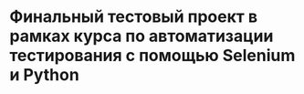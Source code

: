 # Финальный тестовый проект в рамках курса по автоматизации тестирования с помощью Selenium и Python
